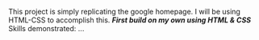 This project is simply replicating the google homepage. 
I will be using HTML-CSS to accomplish this. 
***First build on my own using HTML & CSS*** 
Skills demonstrated: ... 